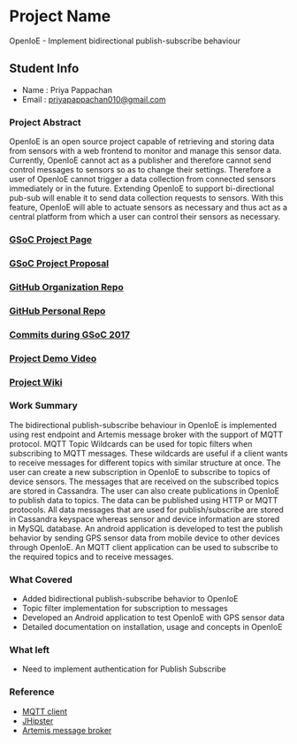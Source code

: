 # Project Name

OpenIoE - Implement bidirectional publish-subscribe behaviour 

## Student Info

- Name  : Priya Pappachan
- Email : priyapappachan010@gmail.com

### Project Abstract

OpenIoE is an open source project capable of retrieving and storing data from sensors with a web frontend to monitor and manage this sensor data. Currently, OpenIoE cannot act as a publisher and therefore cannot send control messages to sensors so as to change their settings. Therefore a user of OpenIoE cannot trigger a data collection from connected sensors immediately or in the future. Extending OpenIoE to support bi-directional pub-sub will enable it to send data collection requests to sensors. With this feature, OpenIoE will able to actuate sensors as necessary and thus act as a central platform from which a user can control their sensors as necessary.


### [GSoC Project Page](https://summerofcode.withgoogle.com/projects/#5416938311254016)

### [GSoC Project Proposal](https://docs.google.com/document/d/1XEJdqeMuNi51oeE49VmP2skFcLf9zB9SWev2GBFsvgw/edit?usp=sharing)

### [GitHub Organization Repo](https://github.com/scorelab/OpenIoE)

### [GitHub Personal Repo](https://github.com/priyapappachan/OpenIoE)

### [Commits during GSoC 2017](https://github.com/scorelab/OpenIoE/commits?author=priyapappachan)

### [Project Demo Video](https://drive.google.com/file/d/0B8TApYOf5vh0LW9UUVpYV2NrN0U/view)

### [Project Wiki](https://github.com/priyapappachan/OpenIoE/wiki/OpenIoE)

### Work Summary

The bidirectional publish-subscribe behaviour in OpenIoE is implemented using rest endpoint and Artemis message broker with the support of MQTT protocol. MQTT Topic Wildcards can be used for topic filters when subscribing to MQTT messages. These wildcards are useful if a client wants to receive messages for different topics with similar structure at once. The user can create a new subscription in OpenIoE to subscribe to topics of device sensors. The messages that are received on the subscribed topics are stored in Cassandra. The user can also create publications in OpenIoE to publish data to topics. The data can be published using HTTP or MQTT protocols. All data messages that are used for publish/subscribe are stored in Cassandra keyspace whereas sensor and device information are stored in MySQL database. An android application is developed to test the publish behavior by sending GPS sensor data from mobile device to other devices through OpenIoE. An MQTT client application can be used to subscribe to the required topics and to receive messages.


### What Covered

- Added bidirectional publish-subscribe behavior to OpenIoE
- Topic filter implementation for subscription to messages
- Developed an Android application to test OpenIoE with GPS sensor data
- Detailed documentation on installation, usage and concepts in OpenIoE

### What left

- Need to implement authentication for Publish Subscribe

### Reference

- [MQTT client](https://github.com/fusesource/mqtt-client) 
- [JHipster](https://jhipster.github.io/)
- [Artemis message broker](https://activemq.apache.org/artemis/)




